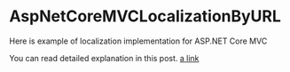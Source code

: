 # AspNetCoreMVCLocalizationByURL
Here is example of localization implementation for ASP.NET Core MVC

You can read detailed explanation in this post. [a link](https://irensaltali.com/en/asp-net-core-mvc-localization-by-url-routedatarequestcultureprovider)
